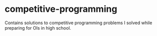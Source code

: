 # competitive-programming
Contains solutions to competitive programming problems I solved while preparing for OIs in high school.
